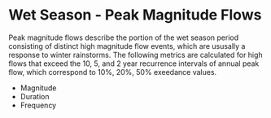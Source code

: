 # Wet Season - Peak Magnitude Flows

Peak magnitude flows describe the portion of the wet season period consisting of distinct high magnitude flow events, which are ususally a response to winter rainstorms. The following metrics are calculated for high flows that exceed the 10, 5, and 2 year recurrence intervals of annual peak flow, which correspond to 10%, 20%, 50% exeedance values.

* Magnitude
* Duration
* Frequency


